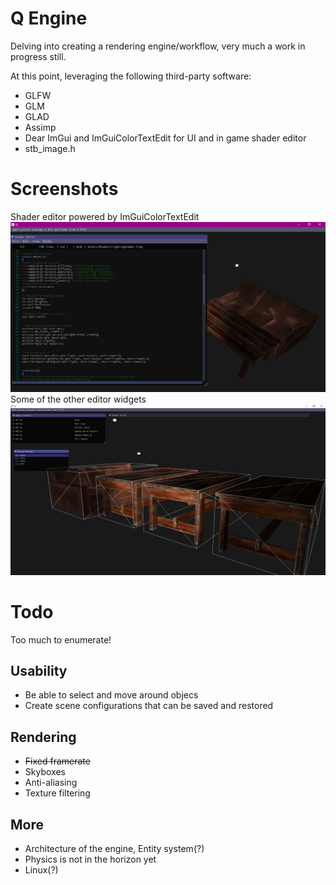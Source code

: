 # Q Engine

Delving into creating a rendering engine/workflow, very much a work in progress still.

At this point, leveraging the following third-party software: 
- GLFW
- GLM
- GLAD
- Assimp
- Dear ImGui and ImGuiColorTextEdit for UI and in game shader editor
- stb_image.h


# Screenshots
Shader editor powered by ImGuiColorTextEdit
![Alt text](/screenshots/screenshot_1.png?raw=true "Shader editor powered by ImGuiColorTextEdit")
Some of the other editor widgets
![Alt text](/screenshots/screenshot_3.png?raw=true "Another frame")

# Todo

Too much to enumerate!

## Usability
- Be able to select and move around objecs 
- Create scene configurations that can be saved and restored

## Rendering
- ~~Fixed framerate~~
- Skyboxes
- Anti-aliasing
- Texture filtering

## More 
- Architecture of the engine, Entity system(?)
- Physics is not in the horizon yet
- Linux(?)